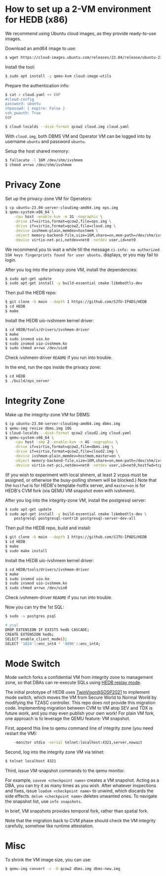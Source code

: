 # How to set up a 2-VM environment for HEDB (x86)

We recommend using Ubuntu cloud images, as they provide ready-to-use images.

Download an amd64 image to use:
```sh
$ wget https://cloud-images.ubuntu.com/releases/23.04/release/ubuntu-23.04-server-cloudimg-amd64.img
```

Install the tool:
```sh
$ sudo apt install -y qemu-kvm cloud-image-utils
```

Prepare the authentication info:
```sh
$ cat > cloud.yaml << EOF
#cloud-config
password: ubuntu
chpasswd: { expire: False }
ssh_pwauth: True
EOF

$ cloud-localds --disk-format qcow2 cloud.img cloud.yaml
```
With `cloud.img`, both DBMS VM and Operator VM can be logged into by username `ubuntu` and password `ubuntu`.

Setup the host shared memory:
```sh
$ fallocate -l 16M /dev/shm/ivshmem
$ chmod a+rwx /dev/shm/ivshmem
```

# Privacy Zone

Set up the privacy-zone VM for Operators:
```sh
$ cp ubuntu-23.04-server-cloudimg-amd64.img ops.img
$ qemu-system-x86_64 \
    -cpu host -enable-kvm -m 1G -nographic \
    -drive if=virtio,format=qcow2,file=ops.img \
    -drive if=virtio,format=qcow2,file=cloud.img \
    -device ivshmem-plain,memdev=hostmem \
    -object memory-backend-file,size=16M,share=on,mem-path=/dev/shm/ivshmem,id=hostmem \
    -device virtio-net-pci,netdev=net0 -netdev user,id=net0
```
We recommend you to wait a while till the message `ci-info: no authorized SSH keys fingerprints found for user ubuntu.` displays, or you may fail to login.

After you log into the privacy-zone VM, install the dependencies:
```sh
$ sudo apt-get update
$ sudo apt-get install -y build-essential cmake libmbedtls-dev
```

Then pull the HEDB repo:
```sh
$ git clone -b main --depth 1 https://github.com/SJTU-IPADS/HEDB
$ cd HEDB
$ make
```

Install the HEDB uio-ivshmem kernel driver:
```sh
$ cd HEDB/tools/drivers/ivshmem-driver
$ make
$ sudo insmod uio.ko
$ sudo insmod uio-ivshmem.ko
$ sudo chmod a+rwx /dev/uio0
```
Check ivshmem-driver `README` if you run into trouble.

In the end, run the ops inside the privacy zone:
```sh
$ cd HEDB
$ ./build/ops_server
```

# Integrity Zone

Make up the integrity-zone VM for DBMS:
```sh
$ cp ubuntu-23.04-server-cloudimg-amd64.img dbms.img
$ qemu-img resize dbms.img 10G
$ cloud-localds --disk-format qcow2 cloud2.img cloud.yaml
$ qemu-system-x86_64 \
    -cpu host -smp 2 -enable-kvm -m 4G -nographic \
    -drive if=virtio,format=qcow2,file=dbms.img \
    -drive if=virtio,format=qcow2,file=cloud2.img \
    -device ivshmem-plain,memdev=hostmem,master=on \
    -object memory-backend-file,size=16M,share=on,mem-path=/dev/shm/ivshmem,id=hostmem \
    -device virtio-net-pci,netdev=net0 -netdev user,id=net0,hostfwd=tcp::8000-:8000
```
(If you wish to experiment with local shmem, at least 2 vcpus must be assigned, or otherwise the busy-polling shmem will be blocked.)
Note that the `hostfwd` is for HEDB's template-hotfix server, and `master=on` is for HEDB's CVM fork (via QEMU VM snapshot even with ivshmem).

After you log into the integrity-zone VM, install the postgresql server:
```sh
$ sudo apt-get update
$ sudo apt-get install -y build-essential cmake libmbedtls-dev \
    postgresql postgresql-contrib postgresql-server-dev-all
```

Then pull the HEDB repo, build and install:
```sh
$ git clone -b main --depth 1 https://github.com/SJTU-IPADS/HEDB
$ cd HEDB
$ make
$ sudo make install
```

Install the HEDB uio-ivshmem kernel driver:
```sh
$ cd HEDB/tools/drivers/ivshmem-driver
$ make
$ sudo insmod uio.ko
$ sudo insmod uio-ivshmem.ko
$ sudo chmod a+rwx /dev/uio0
```
Check ivshmem-driver `README` if you run into trouble.

Now you can try the 1st SQL:
``` sh
$ sudo -u postgres psql

# psql
DROP EXTENSION IF EXISTS hedb CASCADE;
CREATE EXTENSION hedb;
SELECT enable_client_mode();
SELECT '1024'::enc_int4 * '4096'::enc_int4;
```

# Mode Switch

Mode switch forks a confidential VM from integrity zone to management zone, so that DBAs can re-execute SQLs using [HEDB replay mode](https://github.com/SJTU-IPADS/HEDB/blob/main/tests/tpch/README.md).

The initial prototype of HEDB uses [TwinVisor@SOSP2021](https://github.com/TwinVisor/twinvisor-prototype) to implement mode switch, which moves the VM from Secure World to Normal World by modifying the TZASC controller.
This repo does not provide this migration code.
Implementing migration between CVM to VM atop SEV and TDX is future work, and you may even publish your own work!
For plain VM fork, one approach is to leverage the QEMU feature: VM snapshot.

First, append this line to qemu command line of integrity zone (you need restart the VM):
```sh
    -monitor stdio -serial telnet:localhost:4321,server,nowait
```

Second, log into the integrity zone VM via telnet:
```sh
$ telnet localhost 4321
```

Third, issue VM-snapshot commands to the qemu monitor.

For example, `savevm <checkpoint name>` creates a VM snapshot. Acting as a DBA, you can try it as many times as you wish.
After whatever inspections and fixes, issue `loadvm <checkpoint name>` to unwind, which discards the side effects.
`delvm <checkpoint name>` deletes unwanted ones.
To navigate the snapshot list, use `info snapshots`.

In brief, VM snapshots provides temporal fork, rather than spatial fork.

Note that the migration back to CVM phase should check the VM integrity carefully, somehow like runtime attestation.

# Misc

To shrink the VM image size, you can use:
```sh
$ qemu-img convert -c -O qcow2 dbms.img dbms-new.img
```
